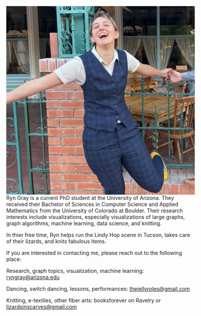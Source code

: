 <img style="float: right;" src="Ryn_img.jpg">

Ryn Gray is a current PhD student at the University of Arizona. They received their Bachelor of Sciences in Computer Science and Applied Mathematics from the University of Colorado at Boulder.  Their research interests include visualizations, especially visualizations of large graphs, graph algorithms, machine learning, data science, and knitting.  

In thier free time, Ryn helps run the Lindy Hop scene in Tucson, takes care of their lizards, and knits fabulous items.

If you are interested in contacting me, please reach out to the following place:

Research, graph topics, visualization, machine learning: ryngray@arizona.edu

Dancing, switch dancing, lessons, performances: thejellyroles@gmail.com

Knitting, e-textiles, other fiber arts: booksforever on Ravelry or lizardsinscarves@gmail.com


